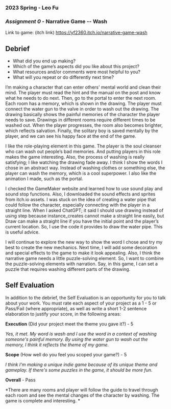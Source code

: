 ### **2023 Spring** - Leo Fu
### *Assignment 0* - Narrative Game -- Wash
Link to game: (itch link) https://yf2360.itch.io/narrative-game-wash


## **Debrief**
- What did you end up making?
- Which of the game’s aspects did you like about this project?
- What resources and/or comments were most helpful to you?
- What will you repeat or do differently next time?

I’m making a character that can enter others' mental world and clean their mind. The player must read the hint and the manual on the post and know what he needs to do next. Then, go to the portal to enter the next room. Each room has a memory, which is shown in the drawing. The player must connect the water gun to the valve in order to wash out the drawing. The drawing basically shows the painful memories of the character the player needs to save. Drawings in different rooms require different times to be washed out. When the player progresses, the room also becomes brighter, which reflects salvation. Finally, the solitary boy is saved mentally by the player, and we can see his happy face at the end of the game.

I like the role-playing element in this game. The player is the soul cleanser who can wash out people’s bad memories. And putting players in this role makes the game interesting. Also, the process of washing is really satisfying; I like watching the drawing fade away. I think I show the words I chose in an abstract way. Instead of washing clothes or something else, the player can wash the memory, which is a cool superpower. I also like the animation I made, such as the portal.

I checked the GameMaker website and learned how to use sound play and sound stop functions. Also, I downloaded the sound effects and sprites from itch.io assets. I was stuck on the idea of creating a water pipe that could follow the character, especially connecting with the player in a straight line. When I asked ChatGPT; it said I should use drawing instead of using step because instance_creates cannot make a straight line easily, but Draw can make a straight line if you have the initial point and the player’s current location. So, I use the code it provides to draw the water pipe. This is useful advice.

I will continue to explore the new way to show the word I chose and try my best to create the new mechanics. Next time, I will add some decoration and special effects to the game to make it look appealing. Also, I think the narrative game needs a little puzzle-solving element. So, I want to combine the puzzle-solving elements with narration. Say, in this game, I can set a puzzle that requires washing different parts of the drawing.






## **Self Evaluation**
In addition to the debrief, the Self Evaluation is an opportunity for you to talk about your work. You must rate each aspect of your project as a 1 - 5 or Pass/Fail (where appropriate), as well as write a short 1-2 sentence elaboration to justify your score, in the following areas:


**Execution** (Did your project meet the theme you gave it?) - 5

*Yes, it met. My word is wash and I use the word in a context of washing someone's painful memory. By using the water gun to wash out the memory, I think it reflects the theme of my game.*


**Scope** (How well do you feel you scoped your game?) - 5


*I think I'm making a unique indie game because of its unique theme and gameplay. If there's some puzzles in the game, it should be more fun.*


**Overall** - Pass


*There are many rooms and player will follow the guide to travel through each room and see the mental changes of the character by washing. The game is complete and interesting. *
